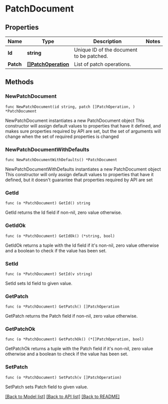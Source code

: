 # PatchDocument

## Properties

Name | Type | Description | Notes
------------ | ------------- | ------------- | -------------
**Id** | **string** | Unique ID of the document to be patched. | 
**Patch** | [**[]PatchOperation**](PatchOperation.md) | List of patch operations. | 

## Methods

### NewPatchDocument

`func NewPatchDocument(id string, patch []PatchOperation, ) *PatchDocument`

NewPatchDocument instantiates a new PatchDocument object
This constructor will assign default values to properties that have it defined,
and makes sure properties required by API are set, but the set of arguments
will change when the set of required properties is changed

### NewPatchDocumentWithDefaults

`func NewPatchDocumentWithDefaults() *PatchDocument`

NewPatchDocumentWithDefaults instantiates a new PatchDocument object
This constructor will only assign default values to properties that have it defined,
but it doesn't guarantee that properties required by API are set

### GetId

`func (o *PatchDocument) GetId() string`

GetId returns the Id field if non-nil, zero value otherwise.

### GetIdOk

`func (o *PatchDocument) GetIdOk() (*string, bool)`

GetIdOk returns a tuple with the Id field if it's non-nil, zero value otherwise
and a boolean to check if the value has been set.

### SetId

`func (o *PatchDocument) SetId(v string)`

SetId sets Id field to given value.


### GetPatch

`func (o *PatchDocument) GetPatch() []PatchOperation`

GetPatch returns the Patch field if non-nil, zero value otherwise.

### GetPatchOk

`func (o *PatchDocument) GetPatchOk() (*[]PatchOperation, bool)`

GetPatchOk returns a tuple with the Patch field if it's non-nil, zero value otherwise
and a boolean to check if the value has been set.

### SetPatch

`func (o *PatchDocument) SetPatch(v []PatchOperation)`

SetPatch sets Patch field to given value.



[[Back to Model list]](../README.md#documentation-for-models) [[Back to API list]](../README.md#documentation-for-api-endpoints) [[Back to README]](../README.md)


